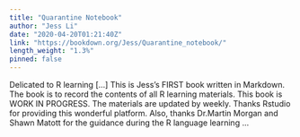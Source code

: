 ```yaml
---
title: "Quarantine Notebook"
author: "Jess Li"
date: "2020-04-20T01:21:40Z"
link: "https://bookdown.org/Jess/Quarantine_notebook/"
length_weight: "1.3%"
pinned: false
---
```


Delicated to R learning [...] This is Jess’s FIRST book written in Markdown. The book is to record the contents of all R learning materials. This book is WORK IN PROGRESS. The materials are updated by weekly. Thanks Rstudio for providing this wonderful platform. Also, thanks Dr.Martin Morgan and Shawn Matott for the guidance during the R language learning ...
